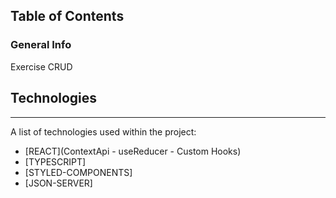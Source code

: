 ## Table of Contents
<a name="general-info"></a>
### General Info
Exercise CRUD

## Technologies
***
A list of technologies used within the project:
* [REACT](ContextApi - useReducer - Custom Hooks)
* [TYPESCRIPT]
* [STYLED-COMPONENTS]
* [JSON-SERVER]
